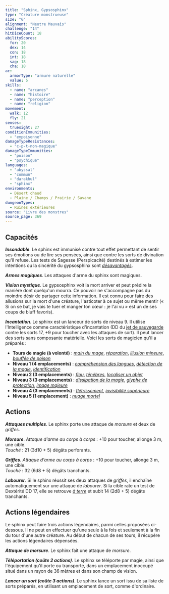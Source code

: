 ```yaml
---
title: "Sphinx, Gypsosphinx"
type: "Créature monstrueuse"
size: "G"
alignment: "Neutre Mauvais"
challenge: "14"
hitDiceCount: 18
abilityScores:
  for: 20
  dex: 14
  con: 18
  int: 18
  sag: 18
  cha: 18
ac:
  armorType: "armure naturelle"
  value: 5
skills:
  - name: "arcanes"
  - name: "histoire"
  - name: "perception"
  - name: "religion"
movement:
  walk: 12
  fly: 21
senses:
  truesight: 27
conditionImmunities:
  - "empoisonne"
damageTypeResistances:
  - "c-p-t-non-magique"
damageTypeImmunities:
  - "poison"
  - "psychique"
languages:
  - "abyssal"
  - "commun"
  - "darakhul"
  - "sphinx"
environments:
  - Désert chaud
  - Plaine / Champs / Prairie / Savane
dungeonTypes:
  - Ruines extérieures
source: "Livre des monstres"
source_page: 369
---
```

## Capacités
_**Insondable**_. Le sphinx est immunisé contre tout effet permettant de sentir ses émotions ou de lire ses pensées, ainsi que contre les sorts de divination qu'il refuse. Les tests de Sagesse (Perspicacité) destinés à estimer les intentions ou la sincérité du gypsosphinx sont [_désavantagés_](/utiliser-les-caracteristiques/#avantage-et-desavantage).

_**Armes magiques**_. Les attaques d'arme du sphinx sont magiques.

_**Vision mystique**_. Le gypsosphinx voit la mort arriver et peut prédire la manière dont quelqu'un mourra. Ce pouvoir ne s'accompagne pas du moindre désir de partager cette information. Il est connu pour faire des allusions sur la mort d'une créature, l'asticoter à ce sujet ou même mentir (« Si on se bat, je vais te tuer et manger ton cœur : je l'ai vu » est un de ses coups de bluff favoris).

_**Incantation**_. Le sphinx est un lanceur de sorts de niveau 9. Il utilise l'Intelligence comme caractéristique d'incantation (DD du [jet de sauvegarde](/utiliser-les-caracteristiques/#jets-de-sauvegarde) contre les sorts 17, +9 pour toucher avec les attaques de sort). Il peut lancer des sorts sans composante matérielle. Voici les sorts de magicien qu'il a préparés :
* **Tours de magie (à volonté)** : [_main du mage_](/grimoire/main-du-mage/), [_réparation_](/grimoire/reparation/), [_illusion mineure_](/grimoire/illusion-mineure/), [_bouffée de poison_](/grimoire/bouffee-de-poison/)
* **Niveau 1 (4 emplacements)** : [_compréhension des langues_](/grimoire/comprehension-des-langues/), [_détection de la magie_](/grimoire/detection-de-la-magie/), [_identification_](/grimoire/identification/)
* **Niveau 2 (3 emplacements)** : [_flou_](/grimoire/flou/), [_ténèbres_](/grimoire/tenebres/), [_localiser un objet_](/grimoire/localiser-un-objet/)
* **Niveau 3 (3 emplacements)** : [_dissipation de la magie_](/grimoire/dissipation-de-la-magie/), [_glyphe de protection_](/grimoire/glyphe-de-protection/), [_image majeure_](/grimoire/image-majeure/)
* **Niveau 4 (3 emplacements)** : [_flétrissement_](/grimoire/fletrissement/), [_invisibilité supérieure_](/grimoire/invisibilite-superieure/)
* **Niveau 5 (1 emplacement)** : [_nuage mortel_](/grimoire/nuage-mortel/)

## Actions
_**Attaques multiples**_. Le sphinx porte une attaque de _morsure_ et deux de _griffes_.

_**Morsure**_. _Attaque d'arme au corps à corps_ : +10 pour toucher, allonge 3 m, une cible.  
_Touché_ : 21 (3d10 + 5) dégâts perforants.

_**Griffes**_. _Attaque d'arme au corps à corps_ : +10 pour toucher, allonge 3 m, une cible.  
_Touché_ : 32 (6d8 + 5) dégâts tranchants.

_**Labourer**_. Si le sphinx réussit ses deux attaques de _griffes_, il enchaîne automatiquement sur une attaque de _labourer_. Si la cible rate un test de Dextérité DD 17, elle se retrouve [_à terre_](/gerer-la-sante-du-personnage/#a-terre) et subit 14 (2d8 + 5) dégâts tranchants.

## Actions légendaires
Le sphinx peut faire trois actions légendaires, parmi celles proposées ci-dessous. Il ne peut en effectuer qu'une seule à la fois et seulement à la fin du tour d'une autre créature. Au début de chacun de ses tours, il récupère les actions légendaires dépensées.

_**Attaque de morsure**_. Le sphinx fait une attaque de _morsure_.

_**Téléportation (coûte 2 actions)**_. Le sphinx se téléporte par magie, ainsi que l'équipement qu'il porte ou transporte, dans un emplacement inoccupé situé dans un rayon de 36 mètres et dans son champ de vision.

_**Lancer un sort (coûte 3 actions)**_. Le sphinx lance un sort issu de sa liste de sorts préparés, en utilisant un emplacement de sort, comme d'ordinaire.
